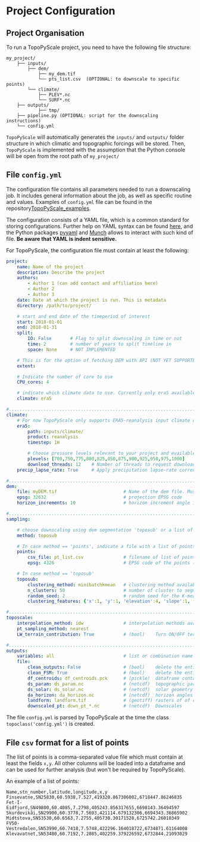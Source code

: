 # Project Configuration

## Project Organisation

To run a TopoPyScale project, you need to have the following file structure:

```
my_project/
    ├── inputs/
        ├── dem/ 
            ├── my_dem.tif
            └── pts_list.csv  (OPTIONAL: to downscale to specific points)
        └── climate/
            ├── PLEV*.nc
            └── SURF*.nc
    ├── outputs/
            ├── tmp/
    ├── pipeline.py (OPTIONAL: script for the downscaling instructions)
    └── config.yml

```

`TopoPyScale` will automatically generates the `inputs/` and `outputs/` folder structure in which climatic and topographic forcings will be stored. Then, `TopoPyScale` is implemented with the assumption that the Python console will be open from the root path of `my_project/`

## File `config.yml`

The configuration file contains all parameters needed to run a downscaling job. It includes general information about the job, as well as specific routine and values. Examples of `config.yml` file can be found in the repository[TopoPyScale_examples](https://github.com/ArcticSnow/TopoPyScale_examples).

The configuration consists of a YAML file, which is a common standard for storing configurations. Further help on YAML syntax can be found [here](https://docs.ansible.com/ansible/latest/reference_appendices/YAMLSyntax.html), and the Python packages [pyyaml](https://pyyaml.org/wiki/PyYAMLDocumentation) and [Munch](https://pypi.org/project/munch/) allows to interact with such kind of file. **Be aware that YAML is indent sensitive.**

For TopoPyScale, the configuration file must contain at least the following:

```yaml
project:
    name: Name of the project
    description: Describe the project
    authors:
        - Author 1 (can add contact and affiliation here)
        - Author 2
        - Author 3
    date: Date at which the project is run. This is metadata
    directory: /path/to/project/

    # start and end date of the timeperiod of interest
    start: 2018-01-01   
    end: 2018-01-31
    split:
        IO: False       # Flag to split downscaling in time or not
        time: 2         # number of years to split timeline in
        space: None     # NOT IMPLEMENTED

    # This is for the option of fetching DEM with API (NOT YET SUPPORTED)
    extent:

    # Indicate the number of core to use
    CPU_cores: 4

    # indicate which climate data to use. Currently only era5 available (see climate section below)
    climate: era5

#.....................................................................................................
climate:
	# For now TopoPyScale only supports ERA5-reanalysis input climate data
    era5:
        path: inputs/climate/
        product: reanalysis
        timestep: 1H

        # Choose pressure levels relevant to your project and evailable in ERA5 Pressure Levels
        plevels: [700,750,775,800,825,850,875,900,925,950,975,1000]
        download_threads: 12    # Number of threads to request downloads with cdsapi
    precip_lapse_rate: True     # Apply precipitation lapse-rate correction (currently valid for Northern Hemisphere only)

#.....................................................................................................
dem:
    file: myDEM.tif                         # Name of the dem file. Must be a raster.
    epsg: 32632                             # projection EPSG code
    horizon_increments: 10                  # horizon increment angle in degrees

#.....................................................................................................
sampling:

	# choose downscaling using dem segmentation 'toposub' or a list of points 'points'. Possible values: toposub, points
    method: toposub

    # In case method == 'points', indicate a file with a list of points and the point coordinate projection EPSG code
    points:
        csv_file: pt_list.csv               # filename of list of points
        epsg: 4326                          # EPSG code of the points (x,y) coordinates in file

    # In case method == 'toposub'
    toposub:
        clustering_method: minibatchkmean   # clustering method available: kmean, minibatchkmean
        n_clusters: 50                      # number of cluster to segment the DEM
        random_seed: 2                      # random seed for the K-mean clustering 
        clustering_features: {'x':1, 'y':1, 'elevation':4, 'slope':1, 'aspect_cos':1, 'aspect_sin':1, 'svf':1}  # dictionnary of the features of choice to use in clustering with their relative importance. Relative importance is a multiplier after scaling

#.....................................................................................................
toposcale:
    interpolation_method: idw               # interpolation methods available: linear or idw
    pt_sampling_method: nearest
    LW_terrain_contribution: True           # (bool)    Turn ON/OFF terrain contribution to longwave

#.....................................................................................................
outputs:
    variables: all                          # list or combination name
    file:
        clean_outputs: False                # (bool)    delete the entire outputs/ directory prior to downscaling
        clean_FSM: True                     # (bool)    delete the entire sim/ directory
        df_centroids: df_centroids.pck      # (pickle)  dataframe containing the points of interest with their topographic features
        ds_param: ds_param.nc               # (netcdf)  topographic parameters (slope, aspect, etc.)
        ds_solar: ds_solar.nc               # (netcdf)  solar geometry
        da_horizon: da_horizon.nc           # (netcdf)  horizon angles
        landform: landform.tif              # (geotiff) rasters of of cluster labels, [TopoSub]
        downscaled_pt: down_pt_*.nc         # (netcdf)  Downscales 
```

The file `config.yml` is parsed by TopoPyScale at the time the class `topoclass('config.yml')` is created.

## File `csv` format for a list of points

The list of points is a comma-separated value file which must contain at least the fields `x,y`. All other columns will be loaded into a dataframe and can be used for further analysis (but won't be required by TopoPyScale).

An example of a list of points:
```csv
Name,stn_number,latitude,longitude,x,y
Finsevatne,SN25830,60.5938,7.527,419320.867306002,6718447.86246835
Fet-I-Eidfjord,SN49800,60.4085,7.2798,405243.856317655,6698143.36494597
Skurdevikåi,SN29900,60.3778,7.5693,421114.679132306,6694343.36865902
Midtstova,SN53530,60.6563,7.2755,405730.30171528,6725742.26010349
FV50-Vestredalen,SN53990,60.7418,7.5748,422296.164018722,6734871.61164008
Klevavatnet,SN53480,60.7192,7.2085,402259.379226592,6732844.21093029
```





